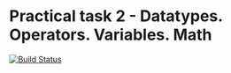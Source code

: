 # Practical task 2 - Datatypes. Operators. Variables. Math

[![Build Status](https://travis-ci.com/itmo-java-basics-2020/task-2-datatypes-and-operators-fansin1.svg?branch=master)](https://travis-ci.com/itmo-java-basics-2020/task-2-datatypes-and-operators-fansin1)